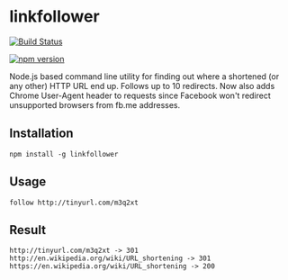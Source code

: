 # linkfollower

[![Build Status](https://travis-ci.org/jksolbakken/linkfollower.svg?branch=master)](https://travis-ci.org/jksolbakken/linkfollower)

[![npm version](https://badge.fury.io/js/linkfollower.png)](https://badge.fury.io/js/linkfollower)

Node.js based command line utility for finding out where a shortened (or any other) HTTP URL end up.
Follows up to 10 redirects. Now also adds Chrome User-Agent header to requests since Facebook won't redirect 
unsupported browsers from fb.me addresses.

## Installation
```
npm install -g linkfollower
```

## Usage

```
follow http://tinyurl.com/m3q2xt
```

## Result
```
http://tinyurl.com/m3q2xt -> 301
http://en.wikipedia.org/wiki/URL_shortening -> 301
https://en.wikipedia.org/wiki/URL_shortening -> 200
```
